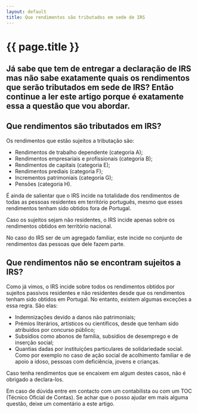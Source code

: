 ```yaml
---
layout: default
title: Que rendimentos são tributados em sede de IRS
---
```


#  {{ page.title }}

## Já sabe que tem de entregar a declaração de IRS mas não sabe exatamente quais os rendimentos que serão tributados em sede de IRS? Então continue a ler este artigo porque é exatamente essa a questão que vou abordar.

## Que rendimentos são tributados em IRS?

Os rendimentos que estão sujeitos a tributação são:

* Rendimentos de trabalho dependente (categoria A);
* Rendimentos empresariais e profissionais (categoria B);
* Rendimentos de capitais (categoria E);
* Rendimentos prediais (categoria F);
* Incrementos patrimoniais (categoria G);
* Pensões (categoria H).

É ainda de salientar que o IRS incide na totalidade dos rendimentos de todas as pessoas residentes em território português, mesmo que esses rendimentos tenham sido obtidos fora de Portugal.

Caso os sujeitos sejam não residentes, o IRS incide apenas sobre os rendimentos obtidos em território nacional.

No caso do IRS ser de um agregado familiar, este incide no conjunto de rendimentos das pessoas que dele fazem parte.

## Que rendimentos não se encontram sujeitos a IRS?

Como já vimos, o IRS incide sobre todos os rendimentos obtidos por sujeitos passivos residentes e não residentes desde que os rendimentos tenham sido obtidos em Portugal. No entanto, existem algumas exceções a essa regra. São elas:

* Indemnizações devido a danos não patrimoniais;
* Prémios literários, artísticos ou científicos, desde que tenham sido atribuídos por concurso público;
* Subsídios como abonos de família, subsídios de desemprego e de inserção social;
* Quantias dadas por instituições particulares de solidariedade social. Como por exemplo no caso de ação social de acolhimento familiar e de apoio a idoso, pessoas com deficiência, jovens e crianças.

Caso tenha rendimentos que se encaixem em algum destes casos, não é obrigado a declara-los.

Em caso de dúvida entre em contacto com um contabilista ou com um TOC (Técnico Oficial de Contas). Se achar que o posso ajudar em mais alguma questão, deixe um comentário a este artigo.
